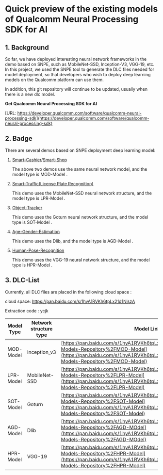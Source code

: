 # Quick preview of the existing models of Qualcomm Neural Processing SDK for AI 

## 1. Background
So far, we have deployed interesting neural network frameworks in the demo based on SNPE, such as MobileNet-SSD, Inception-V3, VGG-19, etc. In this project, we used the SNPE tool to generate the DLC files needed for model deployment, so that developers who wish to deploy deep learning models on the Qualcomm platform can use them. 

In addition, this git repository will continue to be updated, usually when there is a new dlc model. 

**Get Qualcomm Neural Processing SDK for AI**

[URL: https://developer.qualcomm.com/software/qualcomm-neural-processing-sdk](https://developer.qualcomm.com/software/qualcomm-neural-processing-sdk)

## 2. Badge
There are several demos based on SNPE deployment deep learning model: 
1. [Smart-Cashier](https://github.com/ThunderSoft-XA/C610-smartcashier-demo)/[Smart-Shop](https://github.com/ThunderSoft-XA/C865DK-SmartShop2.0)

    The above two demos use the same neural network model, and the model type is MOD-Model .

2. [Smart-Traffic(License Plate Recognition)](https://github.com/ThunderSoft-XA/C610-smarttraffic-demo)

    This demo uses the MobileNet-SSD neural network structure, and the model type is LPR-Model .

3. [Object-Tracker](https://github.com/ThunderSoft-XA/C610-objectTracker-demo)

    This demo uses the Goturn neural network structure, and the model type is SOT-Model .

4. [Age-Gender-Estimation]()

    This demo uses the Dlib, and the model type is AGD-Model .

5. [Human-Pose-Recognition](https://github.com/ThunderSoft-XA/Human-Pose-Recognition1.0)

    This demo uses the VGG-19 neural network structure, and the model type is HPR-Model .

## 3. DLC-List
Currently, all DLC files are placed in the following cloud space :

cloud space: https://pan.baidu.com/s/1hyA1RVKh6tpLx21d1NlszA

Extraction code : ycjk

|  Model Type   | Network structure type  | Model Link |
|  ----  | ----  | ---- |
| MOD-Model  | Inception_v3 | [https://pan.baidu.com/s/1hyA1RVKh6tpLx21d1NlszA#list/path=%2FDLC-Models-Repository%2FMOD-Model](https://pan.baidu.com/s/1hyA1RVKh6tpLx21d1NlszA#list/path=%2FDLC-Models-Repository%2FMOD-Model) |
| LPR-Model  | MobileNet-SSD | [https://pan.baidu.com/s/1hyA1RVKh6tpLx21d1NlszA#list/path=%2FDLC-Models-Repository%2FLPR-Model](https://pan.baidu.com/s/1hyA1RVKh6tpLx21d1NlszA#list/path=%2FDLC-Models-Repository%2FLPR-Model) |
| SOT-Model  | Goturn | [https://pan.baidu.com/s/1hyA1RVKh6tpLx21d1NlszA#list/path=%2FDLC-Models-Repository%2FSOT-Model](https://pan.baidu.com/s/1hyA1RVKh6tpLx21d1NlszA#list/path=%2FDLC-Models-Repository%2FSOT-Model) |
| AGD-Model | Dlib | [https://pan.baidu.com/s/1hyA1RVKh6tpLx21d1NlszA#list/path=%2FDLC-Models-Repository%2FAGD-MOdel](https://pan.baidu.com/s/1hyA1RVKh6tpLx21d1NlszA#list/path=%2FDLC-Models-Repository%2FAGD-MOdel) |
| HPR-Model | VGG-19 | [https://pan.baidu.com/s/1hyA1RVKh6tpLx21d1NlszA#list/path=%2FDLC-Models-Repository%2FHPR-Model](https://pan.baidu.com/s/1hyA1RVKh6tpLx21d1NlszA#list/path=%2FDLC-Models-Repository%2FHPR-Model) |

		
		
		
		
		
		
		